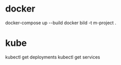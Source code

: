 # docker
docker-compose up --build
docker bild -t m-project .


# kube
kubectl get deployments
kubectl get services
